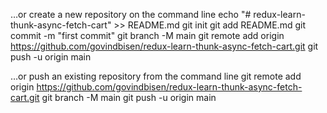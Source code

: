 …or create a new repository on the command line
echo "# redux-learn-thunk-async-fetch-cart" >> README.md
git init
git add README.md
git commit -m "first commit"
git branch -M main
git remote add origin https://github.com/govindbisen/redux-learn-thunk-async-fetch-cart.git
git push -u origin main


…or push an existing repository from the command line
git remote add origin https://github.com/govindbisen/redux-learn-thunk-async-fetch-cart.git
git branch -M main
git push -u origin main